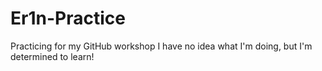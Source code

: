 # Er1n-Practice
Practicing for my GitHub workshop
I have no idea what I'm doing, but I'm determined to learn!
